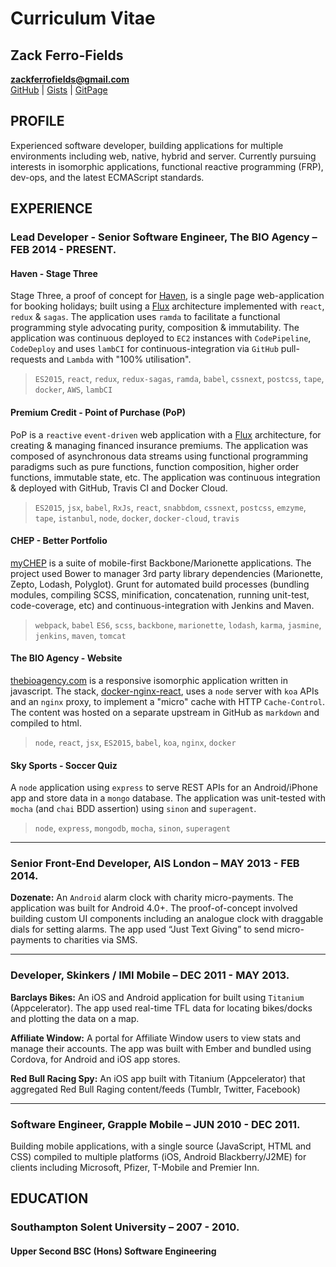 Curriculum Vitae
===============

Zack Ferro-Fields
-----------------

**zackferrofields@gmail.com**  
[GitHub](https://github.com/zackferrofields) |
[Gists](https://gist.github.com/zackferrofields) |
[GitPage](http://zackferrofields.github.io)

PROFILE
-------

Experienced software developer, building applications for multiple environments including web, native, hybrid and server. Currently pursuing interests in isomorphic applications, functional reactive programming (FRP), dev-ops, and the latest ECMAScript standards.

EXPERIENCE
----------

### Lead Developer - Senior Software Engineer, The BIO Agency – FEB 2014 - PRESENT.

#### Haven - Stage Three

Stage Three, a proof of concept for [Haven](https://www.haven.com/), is a single page web-application for booking holidays; built using a [Flux](https://facebook.github.io/flux/docs/overview.html) architecture implemented with `react`, `redux` & `sagas`. The application uses `ramda` to facilitate a functional programming style advocating purity, composition & immutability. The application was continuous deployed to `EC2` instances with `CodePipeline`, `CodeDeploy` and uses `lambCI` for continuous-integration via `GitHub` pull-requests and `Lambda` with "100% utilisation".

> `ES2015`, `react`, `redux`, `redux-sagas`, `ramda`, `babel`, `cssnext`, `postcss`, `tape`, `docker`, `AWS`, `lambCI`

#### Premium Credit - Point of Purchase (PoP)

PoP is a `reactive` `event-driven` web application with a [Flux](https://facebook.github.io/flux/docs/overview.html) architecture, for creating & managing financed insurance premiums. The application was composed of asynchronous data streams using functional programming paradigms such as pure functions, function composition, higher order functions, immutable state, etc. The application was continuous integration & deployed with GitHub, Travis CI and Docker Cloud.

> `ES2015`, `jsx`, `babel`, `RxJs`, `react`, `snabbdom`, `cssnext`, `postcss`, `emzyme`, `tape`, `istanbul`, `node`, `docker`, `docker-cloud`, `travis`

#### CHEP - Better Portfolio

[myCHEP](https://youtu.be/DPBR-l0sYd8) is a suite of mobile-first Backbone/Marionette applications. The project used Bower to manager 3rd party library dependencies (Marionette, Zepto, Lodash, Polyglot). Grunt for automated build processes (bundling modules, compiling SCSS, minification, concatenation, running unit-test, code-coverage, etc) and continuous-integration with Jenkins and Maven.

> `webpack`, `babel` `ES6`, `scss`, `backbone`, `marionette`, `lodash`, `karma`, `jasmine`, `jenkins`, `maven`, `tomcat`

#### The BIO Agency - Website

[thebioagency.com](http://thebioagency.com) is a responsive isomorphic application written in javascript. The stack, [docker-nginx-react](https://github.com/zackferrofields/docker-nginx-react), uses a `node` server with `koa` APIs and an `nginx` proxy, to implement a "micro" cache with HTTP `Cache-Control`. The content was hosted on a separate upstream in GitHub  as `markdown` and compiled to html.

> `node`, `react`, `jsx`, `ES2015`, `babel`, `koa`, `nginx`, `docker`

#### Sky Sports - Soccer Quiz

A `node` application using `express` to serve REST APIs for an Android/iPhone app and store data in a `mongo` database. The application was unit-tested with `mocha` (and `chai` BDD assertion) using `sinon` and `superagent`.

> `node`, `express`, `mongodb`, `mocha`, `sinon`, `superagent`

---

### Senior Front-End Developer, AIS London – MAY 2013 - FEB 2014.

**Dozenate:**
An `Android` alarm clock with charity micro-payments. The application was built for Android 4.0+. The proof-of-concept involved building custom UI components including an analogue clock with draggable dials for setting alarms. The app used “Just Text Giving” to send micro-payments to charities via SMS.

---

### Developer, Skinkers / IMI Mobile – DEC 2011 - MAY 2013.

**Barclays Bikes:**
An iOS and Android application for built using `Titanium` (Appcelerator). The app used real-time TFL data for locating bikes/docks and plotting the data on a map.

**Affiliate Window:**
A portal for Affiliate Window users to view stats and manage their accounts. The app was built with Ember and bundled using Cordova, for Android and iOS app stores.

**Red Bull Racing Spy:**
An iOS app built with Titanium (Appcelerator) that aggregated Red Bull Raging content/feeds (Tumblr, Twitter, Facebook)

---

### Software Engineer, Grapple Mobile – JUN 2010 - DEC 2011.

Building mobile applications, with a single source (JavaScript, HTML and CSS) compiled to multiple platforms (iOS, Android Blackberry/J2ME) for clients including Microsoft, Pfizer, T-Mobile and Premier Inn.

EDUCATION
--------------

### Southampton Solent University – 2007 - 2010.
#### Upper Second BSC (Hons) Software Engineering
